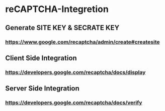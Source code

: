 # reCAPTCHA-Integretion

## Generate SITE KEY & SECRATE KEY

### https://www.google.com/recaptcha/admin/create#createsite

## Client Side Integration

### https://developers.google.com/recaptcha/docs/display

## Server Side Integration

### https://developers.google.com/recaptcha/docs/verify
